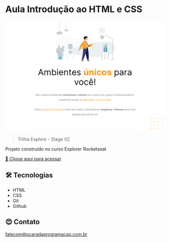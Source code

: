 # Aula Introdução ao HTML e CSS

![preview](./images/screen.png)

> Trilha Explore - Stage 02

Projeto construído no curso Explorer Rocketseat

[🔗 Clique aqui para acessar](https://ocaradaprogramacao.com.br/projeto-01-explorer/)


## 🛠 Tecnologias
- HTML
- CSS
- Git
- Github

## 😍 Contato

falecom@ocaradaprogramacao.com.br
